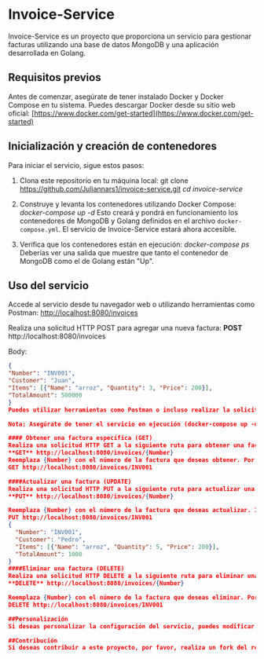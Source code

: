 # Invoice-Service

Invoice-Service es un proyecto que proporciona un servicio para gestionar facturas utilizando una base de datos MongoDB y una aplicación desarrollada en Golang.

## Requisitos previos

Antes de comenzar, asegúrate de tener instalado Docker y Docker Compose en tu sistema. Puedes descargar Docker desde su sitio web oficial: [https://www.docker.com/get-started](https://www.docker.com/get-started)

## Inicialización y creación de contenedores

Para iniciar el servicio, sigue estos pasos:

1. Clona este repositorio en tu máquina local:
   git clone https://github.com/Juliannars1/invoice-service.git
   _cd invoice-service_

2. Construye y levanta los contenedores utilizando Docker Compose:
   _docker-compose up -d_
   Esto creará y pondrá en funcionamiento los contenedores de MongoDB y Golang definidos en el archivo `docker-compose.yml`. El servicio de Invoice-Service estará ahora accesible.

3. Verifica que los contenedores están en ejecución:
   _docker-compose ps_
   Deberías ver una salida que muestre que tanto el contenedor de MongoDB como el de Golang están "Up".

## Uso del servicio

Accede al servicio desde tu navegador web o utilizando herramientas como Postman:
[http://localhost:8080/invoices](http://localhost:8080/invoices)

Realiza una solicitud HTTP POST para agregar una nueva factura:
**POST** http://localhost:8080/invoices

Body:

```json
{
"Number": "INV001",
"Customer": "Juan",
"Items": [{"Name": "arroz", "Quantity": 3, "Price": 200}],
"TotalAmount": 500000
}
Puedes utilizar herramientas como Postman o incluso realizar la solicitud desde tu propio código.

Nota: Asegúrate de tener el servicio en ejecución (docker-compose up -d) antes de realizar la solicitud POST.

#### Obtener una factura específica (GET)
Realiza una solicitud HTTP GET a la siguiente ruta para obtener una factura específica por su "Number":
**GET** http://localhost:8080/invoices/{Number}
Reemplaza {Number} con el número de la factura que deseas obtener. Por ejemplo, para obtener la factura con el número "INV001":
GET http://localhost:8080/invoices/INV001

####Actualizar una factura (UPDATE)
Realiza una solicitud HTTP PUT a la siguiente ruta para actualizar una factura específica por su "Number":
**PUT** http://localhost:8080/invoices/{Number}

Reemplaza {Number} con el número de la factura que deseas actualizar. Incluye en el cuerpo de la solicitud los campos que deseas modificar. Por ejemplo, para actualizar la factura con el número "INV001":
PUT http://localhost:8080/invoices/INV001
{
  "Number": "INV001",
  "Customer": "Pedro",
  "Items": [{"Name": "arroz", "Quantity": 5, "Price": 200}],
  "TotalAmount": 1000
}
####Eliminar una factura (DELETE)
Realiza una solicitud HTTP DELETE a la siguiente ruta para eliminar una factura específica por su "Number":
**DELETE** http://localhost:8080/invoices/{Number}

Reemplaza {Number} con el número de la factura que deseas eliminar. Por ejemplo, para eliminar la factura con el número "INV001":
DELETE http://localhost:8080/invoices/INV001

##Personalización
Si deseas personalizar la configuración del servicio, puedes modificar el archivo `docker-compose.yml` y ajustar los parámetros según tus necesidades. Además, puedes agregar nuevas funcionalidades y características al servicio Invoice-Service desarrollando en el lenguaje de programación Golang.

##Contribución
Si deseas contribuir a este proyecto, por favor, realiza un fork del repositorio y crea una rama para tu contribución. Luego, envía un pull request cuando estés listo para que revisemos tus cambios.
```
